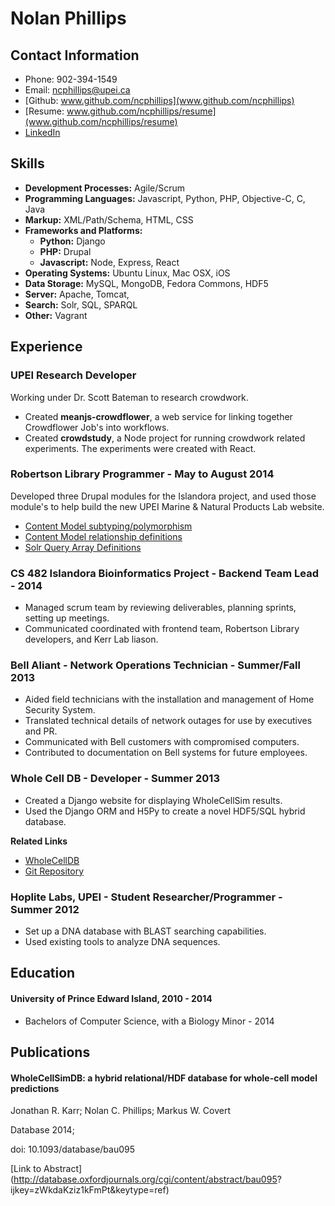 # Nolan Phillips
## Contact Information
* Phone: 902-394-1549
* Email: ncphillips@upei.ca
* [Github: www.github.com/ncphillips](www.github.com/ncphillips)
* [Resume: www.github.com/ncphillips/resume](www.github.com/ncphillips/resume)
* [LinkedIn](ca.linkedin.com/pub/nolan-phillips/68/935/702/)

## Skills

* **Development Processes:** Agile/Scrum
* **Programming Languages:** Javascript, Python, PHP, Objective-C, C, Java
* **Markup:** XML/Path/Schema, HTML, CSS
* **Frameworks and Platforms:**
	* **Python:** Django
	* **PHP:** Drupal
	* **Javascript:** Node, Express, React
* **Operating Systems:** Ubuntu Linux, Mac OSX, iOS
* **Data Storage:** MySQL, MongoDB, Fedora Commons, HDF5
* **Server:** Apache, Tomcat, 
* **Search:** Solr, SQL, SPARQL
* **Other:** Vagrant

## Experience
### UPEI Research Developer
Working under Dr. Scott Bateman to research crowdwork. 

 * Created **meanjs-crowdflower**, a web service for linking together Crowdflower Job's into workflows. 
 * Created **crowdstudy**, a Node project for running crowdwork related experiments. The experiments were created with React.

### Robertson Library Programmer - May to August 2014
Developed three Drupal modules for the Islandora project, and used those module's to help build the new UPEI Marine & Natural Products Lab website. 

* [Content Model subtyping/polymorphism](https://github.com/ncphillips/islandora_cmodel)
* [Content Model relationship definitions](https://github.com/ncphillips/islandora_related_content)
* [Solr Query Array Definitions](https://github.com/ncphillips/islandora_solr_query_set)

### CS 482 Islandora Bioinformatics Project - Backend Team Lead - 2014
* Managed scrum team by reviewing deliverables, planning sprints, setting up meetings.
* Communicated coordinated with frontend team, Robertson Library developers, and Kerr Lab liason. 

### Bell Aliant - Network Operations Technician - Summer/Fall 2013
* Aided field technicians with the installation and management of Home Security System. 
* Translated technical details of network outages for use by executives and PR.
* Communicated with Bell customers with compromised computers.
* Contributed to documentation on Bell systems for future employees.

### Whole Cell DB - Developer - Summer 2013
* Created a Django website for displaying WholeCellSim results.
* Used the Django ORM and H5Py to create a novel HDF5/SQL hybrid database. 

__Related Links__
 
 * [WholeCellDB](http://wholecelldb.stanford.edu)
 * [Git Repository](https://github.com/CovertLab/WholeCellDB)
 
### Hoplite Labs, UPEI - Student Researcher/Programmer - Summer 2012
* Set up a DNA database with BLAST searching capabilities.
* Used existing tools to analyze DNA sequences.

## Education
#### University of Prince Edward Island, 2010 - 2014
* Bachelors of Computer Science, with a Biology Minor - 2014

## Publications
#### WholeCellSimDB: a hybrid relational/HDF database for whole-cell model predictions
Jonathan R. Karr; Nolan C. Phillips; Markus W. Covert

Database 2014;

doi: 10.1093/database/bau095

[Link to Abstract](http://database.oxfordjournals.org/cgi/content/abstract/bau095?
ijkey=zWkdaKziz1kFmPt&keytype=ref)
